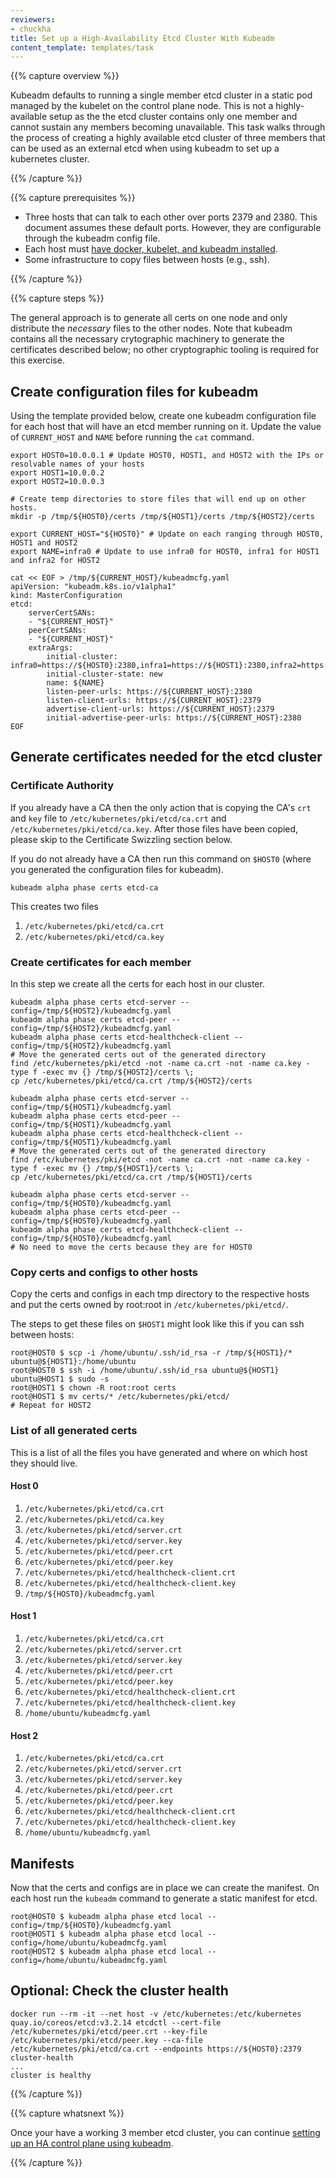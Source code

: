 ```yaml
---
reviewers:
- chuckha
title: Set up a High-Availability Etcd Cluster With Kubeadm
content_template: templates/task
---
```


{{% capture overview %}}

Kubeadm defaults to running a single member etcd cluster in a static pod managed
by the kubelet on the control plane node. This is not a highly-available setup
as the the etcd cluster contains only one member and cannot sustain any members
becoming unavailable. This task walks through the process of creating a highly
available etcd cluster of three members that can be used as an external etcd
when using kubeadm to set up a kubernetes cluster.

{{% /capture %}}

{{% capture prerequisites %}}

* Three hosts that can talk to each other over ports 2379 and 2380. This
  document assumes these default ports. However, they are configurable through
  the kubeadm config file.
* Each host must [have docker, kubelet, and kubeadm installed][toolbox].
* Some infrastructure to copy files between hosts (e.g., ssh).

[toolbox]: /docs/setup/independent/install-kubeadm/

{{% /capture %}}

{{% capture steps %}}

The general approach is to generate all certs on one node and only distribute
the *necessary* files to the other nodes. Note that kubeadm contains all the necessary
crytographic machinery to generate the certificates described below; no other cryptographic tooling 
is required for this exercise.

## Create configuration files for kubeadm

Using the template provided below, create one kubeadm configuration file for
each host that will have an etcd member running on it. Update the value of
`CURRENT_HOST` and `NAME` before running the `cat` command.

```
export HOST0=10.0.0.1 # Update HOST0, HOST1, and HOST2 with the IPs or resolvable names of your hosts
export HOST1=10.0.0.2
export HOST2=10.0.0.3

# Create temp directories to store files that will end up on other hosts.
mkdir -p /tmp/${HOST0}/certs /tmp/${HOST1}/certs /tmp/${HOST2}/certs

export CURRENT_HOST="${HOST0}" # Update on each ranging through HOST0, HOST1 and HOST2
export NAME=infra0 # Update to use infra0 for HOST0, infra1 for HOST1 and infra2 for HOST2

cat << EOF > /tmp/${CURRENT_HOST}/kubeadmcfg.yaml
apiVersion: "kubeadm.k8s.io/v1alpha1"
kind: MasterConfiguration
etcd:
    serverCertSANs:
    - "${CURRENT_HOST}"
    peerCertSANs:
    - "${CURRENT_HOST}"
    extraArgs:
        initial-cluster: infra0=https://${HOST0}:2380,infra1=https://${HOST1}:2380,infra2=https://${HOST2}:2380
        initial-cluster-state: new
        name: ${NAME}
        listen-peer-urls: https://${CURRENT_HOST}:2380
        listen-client-urls: https://${CURRENT_HOST}:2379
        advertise-client-urls: https://${CURRENT_HOST}:2379
        initial-advertise-peer-urls: https://${CURRENT_HOST}:2380
EOF
```

## Generate certificates needed for the etcd cluster

### Certificate Authority

If you already have a CA then the only action that is copying the CA's `crt` and
`key` file to `/etc/kubernetes/pki/etcd/ca.crt` and
`/etc/kubernetes/pki/etcd/ca.key`. After those files have been copied, please
skip to the Certificate Swizzling section below.

If you do not already have a CA then run this command on `$HOST0` (where you
generated the configuration files for kubeadm).

```
kubeadm alpha phase certs etcd-ca
```

This creates two files

1. `/etc/kubernetes/pki/etcd/ca.crt`
2. `/etc/kubernetes/pki/etcd/ca.key`

### Create certificates for each member

In this step we create all the certs for each host in our cluster.

```
kubeadm alpha phase certs etcd-server --config=/tmp/${HOST2}/kubeadmcfg.yaml
kubeadm alpha phase certs etcd-peer --config=/tmp/${HOST2}/kubeadmcfg.yaml
kubeadm alpha phase certs etcd-healthcheck-client --config=/tmp/${HOST2}/kubeadmcfg.yaml
# Move the generated certs out of the generated directory
find /etc/kubernetes/pki/etcd -not -name ca.crt -not -name ca.key -type f -exec mv {} /tmp/${HOST2}/certs \;
cp /etc/kubernetes/pki/etcd/ca.crt /tmp/${HOST2}/certs

kubeadm alpha phase certs etcd-server --config=/tmp/${HOST1}/kubeadmcfg.yaml
kubeadm alpha phase certs etcd-peer --config=/tmp/${HOST1}/kubeadmcfg.yaml
kubeadm alpha phase certs etcd-healthcheck-client --config=/tmp/${HOST1}/kubeadmcfg.yaml
# Move the generated certs out of the generated directory
find /etc/kubernetes/pki/etcd -not -name ca.crt -not -name ca.key -type f -exec mv {} /tmp/${HOST1}/certs \;
cp /etc/kubernetes/pki/etcd/ca.crt /tmp/${HOST1}/certs

kubeadm alpha phase certs etcd-server --config=/tmp/${HOST0}/kubeadmcfg.yaml
kubeadm alpha phase certs etcd-peer --config=/tmp/${HOST0}/kubeadmcfg.yaml
kubeadm alpha phase certs etcd-healthcheck-client --config=/tmp/${HOST0}/kubeadmcfg.yaml
# No need to move the certs because they are for HOST0
```

### Copy certs and configs to other hosts

Copy the certs and configs in each tmp directory to the respective hosts and put
the certs owned by root:root in `/etc/kubernetes/pki/etcd/`.

The steps to get these files on `$HOST1` might look like this if you can ssh
between hosts:

```
root@HOST0 $ scp -i /home/ubuntu/.ssh/id_rsa -r /tmp/${HOST1}/* ubuntu@${HOST1}:/home/ubuntu
root@HOST0 $ ssh -i /home/ubuntu/.ssh/id_rsa ubuntu@${HOST1}
ubuntu@HOST1 $ sudo -s
root@HOST1 $ chown -R root:root certs
root@HOST1 $ mv certs/* /etc/kubernetes/pki/etcd/
# Repeat for HOST2
```

### List of all generated certs

This is a list of all the files you have generated and where on which host they
should live.

#### Host 0

1. `/etc/kubernetes/pki/etcd/ca.crt`
1. `/etc/kubernetes/pki/etcd/ca.key`
1. `/etc/kubernetes/pki/etcd/server.crt`
1. `/etc/kubernetes/pki/etcd/server.key`
1. `/etc/kubernetes/pki/etcd/peer.crt`
1. `/etc/kubernetes/pki/etcd/peer.key`
1. `/etc/kubernetes/pki/etcd/healthcheck-client.crt`
1. `/etc/kubernetes/pki/etcd/healthcheck-client.key`
1. `/tmp/${HOST0}/kubeadmcfg.yaml`

#### Host 1

1. `/etc/kubernetes/pki/etcd/ca.crt`
1. `/etc/kubernetes/pki/etcd/server.crt`
1. `/etc/kubernetes/pki/etcd/server.key`
1. `/etc/kubernetes/pki/etcd/peer.crt`
1. `/etc/kubernetes/pki/etcd/peer.key`
1. `/etc/kubernetes/pki/etcd/healthcheck-client.crt`
1. `/etc/kubernetes/pki/etcd/healthcheck-client.key`
1. `/home/ubuntu/kubeadmcfg.yaml`

#### Host 2

1. `/etc/kubernetes/pki/etcd/ca.crt`
1. `/etc/kubernetes/pki/etcd/server.crt`
1. `/etc/kubernetes/pki/etcd/server.key`
1. `/etc/kubernetes/pki/etcd/peer.crt`
1. `/etc/kubernetes/pki/etcd/peer.key`
1. `/etc/kubernetes/pki/etcd/healthcheck-client.crt`
1. `/etc/kubernetes/pki/etcd/healthcheck-client.key`
1. `/home/ubuntu/kubeadmcfg.yaml`

## Manifests

Now that the certs and configs are in place we can create the manifest. On each
host run the `kubeadm` command to generate a static manifest for etcd.

```
root@HOST0 $ kubeadm alpha phase etcd local --config=/tmp/${HOST0}/kubeadmcfg.yaml
root@HOST1 $ kubeadm alpha phase etcd local --config=/home/ubuntu/kubeadmcfg.yaml
root@HOST2 $ kubeadm alpha phase etcd local --config=/home/ubuntu/kubeadmcfg.yaml
```

## Optional: Check the cluster health

```
docker run --rm -it --net host -v /etc/kubernetes:/etc/kubernetes quay.io/coreos/etcd:v3.2.14 etcdctl --cert-file /etc/kubernetes/pki/etcd/peer.crt --key-file /etc/kubernetes/pki/etcd/peer.key --ca-file /etc/kubernetes/pki/etcd/ca.crt --endpoints https://${HOST0}:2379 cluster-health
...
cluster is healthy
```

{{% /capture %}}

{{% capture whatsnext %}}

Once your have a working 3 member etcd cluster, you can continue [setting up an
HA control plane using
kubeadm](/docs/tasks/administer-cluster/highly-available-master/).

{{% /capture %}}


